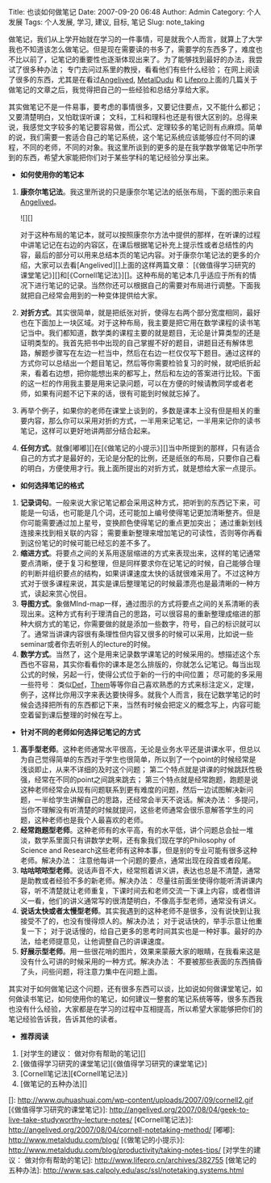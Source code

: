 Title: 也谈如何做笔记
Date: 2007-09-20 06:48
Author: Admin
Category: 个人发展
Tags: 个人发展, 学习, 建议, 目标, 笔记
Slug: note_taking

做笔记，我们从上学开始就在学习的一件事情，可是就我个人而言，就算上了大学我也不知道该怎么做笔记。但是现在需要读的书多了，需要学的东西多了，难度也不比以前了，记笔记的重要性也逐渐体现出来了。为了能够找到最好的办法，我尝试了很多种办法；
专门去问过系里的教授，看看他们有些什么经验；
在网上阅读了很多的东西，尤其是在看过[Angelived][], [MetalDudu][] 和
[Lifepro][]上面的几篇关于做笔记的文章之后，我觉得把自己的一些经验和总结分享给大家。

其实做笔记不是一件易事，要考虑的事情很多，又要记住要点，又不能什么都记；
又要清楚明白，又怕耽误听课；
文科，工科和理科也还是有很大区别的。总得来说，我感觉文字较多的笔记要容易做，而公式、定理较多的笔记则有点麻烦。简单的说，我们需要一套适合自己的笔记系统，这个笔记系统应该能够应付不同的课程，不同的老师，不同的对象。我这里所谈到的更多的是在我学数学做笔记中所学到的东西，希望大家能把你们对于某些学科的笔记经验分享出来。

-   **如何使用你的笔记本**

</p>

1.  **康奈尔笔记法**。我这里所说的只是康奈尔笔记法的纸张布局，下面的图示来自[Angelived][]。

    </p>
    ![][] <!-- br-->

    <p>
    对于这种布局的笔记本，就可以按照康奈尔方法中提供的那样，在听课的过程中讲笔记记在右边的内容区，在课后根据笔记补充上提示性或者总结性的内容，最后的部分可以用来总结本页的笔记内容。对于康奈尔笔记法的更多的介绍，大家可以去看[Angelived][]上面的这样两篇文章：
    [《做值得学习研究的课堂笔记》][]和[《Cornell笔记法》][]。这种布局的笔记本几乎适应于所有的情况下进行笔记的记录。当然你还可以根据自己的需要对布局进行调整。下面我就把自己经常会用到的一种变体提供给大家。

2.  **对折方式**。其实很简单，就是把纸张对折，使得左右两个部分宽度相同，最好也在下面加上一块区域。对于这种布局，我主要是把它用在数学课程的读书笔记当中。我们都知道，数学类的课程主要的就是题目，无论是计算类型的还是证明类型的。我首先把书中出现的自己掌握不好的题目，讲题目还有解体思路，解题步骤写在左边一栏当中，然后在右边一栏仅仅写下题目。通过这样的方式你可以总结出一个题目笔记，然后等你需要检验复习的时候，就吧纸折起来，看着右边想，把你能想出来的都写上，然后和左边的答案进行比较。下面的这一栏的作用我主要是用来记录问题，可以在方便的时候请教同学或者老师，如果有问题不记下来的话，很有可能到时候就忘掉了。
3.  再举个例子，如果你的老师在课堂上谈到的，多数是课本上没有但是相关的重要内容，那么你可以采用对折的方式，一半用来记笔记，一半用来记你的读书笔记，这样可以更好地讲两部分结合起来。
4.  **任何方式**。就像[嘟嘟][]在[《做笔记的小提示》][]当中所提到的那样，只有适合自己的方式才是最好的，无论是分配的比例，还是纸张的布局，只要你自己看的明白，方便使用才行。我上面所提出的对折方式，就是想给大家一点提示。

</p>

-   **如何选择笔记的格式**

</p>

1.  **记录词句**。一般来说大家记笔记都会采用这种方式，把听到的东西记下来，可能是一句话，也可能是几个词，还可能加上编号使得笔记更加清晰整齐。但是你可能需要通过加上星号，变换颜色使得笔记的重点更加突出；
    通过重新划线连接来找到相关联的内容；
    需要重新整理来增加笔记的可读性，否则等你再看到这份笔记的时候可能已经忘的差不多了。
2.  **缩进方式**。将要点之间的关系用逐层缩进的方式来表现出来，这样的笔记通常要点清晰，便于复习和整理，但是同样要求你在记笔记的时候，自己能够合理的判断并组织要点的结构，如果讲课速度太快的话就很难采用了。不过这种方式对于很多课程来说，其实是课后整理笔记的时候最漂亮也是最清晰的一种方式，读起来赏心悦目。
3.  **导图方式**。象做MInd-map一样，通过图示的方式将要点之间的关系清晰的表现出来。这种方式有利于理清自己的思路，可以很容易的重新整理成缩进的那种大纲方式的笔记，你需要做的就是添加一些数字，符号，自己的标识就可以了。通常当讲课内容很有条理性但内容又很多的时候可以采用，比如说一些seminar或者你去听别人的lecture的时候。
4.  **数学方式**。当然了，这个是用来记录数学课笔记的时候采用的。想描述这个东西也不容易，其实你看看你的课本是怎么排版的，你就怎么记笔记。每当出现公式的时候，另起一行，使得公式位于新的一行的中间位置；
    尽可能的多采用一些符号：
    类似<u>Def</u>，<u>Them</u>等等你自己喜欢熟悉的方式来标注定义，定理，例子，这样比你用汉字来表达要快得多。就我个人而言，我在记数学笔记的时候会选择把所有的东西都记下来，当然有时候会把定义的概念写上，内容可能空着留到课后整理的时候在写上。

</p>

-   **针对不同的老师如何选择记笔记的方式**

</p>

1.  **高手型老师**。这种老师通常水平很高，无论是业务水平还是讲课水平，但总以为自己觉得简单的东西对于学生也很简单，所以到了一个point的时候经常是浅谈即止，从来不详细的及时这个问题；
    第二个特点就是讲课的时候跳跃性极强，经常在不同的point之间跳来跳去；
    第三个特点就是经常跑题，跑题是说这种老师经常会从现有问题联系到更有难度的问题，然后一边试图解决新问题，一半给学生讲解自己的思路，还经常会半天不说话。解决办法：
    多提问，当你不理解没有听清楚的时候就提问，这些老师通常会很乐意解答学生的问题，这种老师也是我个人最喜欢的老师。
2.  **经常跑题型老师**。这种老师有的水平高，有的水平低，讲个问题总会扯一堆淡，数学系里面只有讲数学史啊，还有象我们现在学的Philosophy
    of Science and
    Research这些老师有这种本事，但是别的专业可能有很多这种老师。解决办法：
    注意他每讲一个问题的要点，通常出现在段首或者段尾。
3.  **咕咕哝哝型老师**。说话声音不大，经常照着讲义讲，表达也总是不清楚，通常是助教或者经验不多的新老师。解决办法：
    尽量往前面坐使得你能听清讲课内容，听不清楚就让老师重复，下课时间去和老师交流一下课上内容，或者借讲义一看，他们的讲义通常写的很清楚明白，不像高手型老师，通常没有讲义。
4.  **说话太快或者太慢型老师**。其实我遇到的这种老师不是很多，没有说快到让我接受不了的，也没有慢得烦人的。解决办法；
    对于说话快的，举手示意让他重复一下；
    对于说话慢的，给自己更多的思考时间其实也是一种好事。最好的办法，给老师提意见，让他调整自己的讲课速度。
5.  **好展示型老师**。用一些很花哨的图片，效果来蒙蔽大家的眼睛，在我看来这是没有什么可讲的时候采用的一种方式。解决办法：
    不要被那些表面的东西搞昏了头，问些问题，将注意力集中在问题上面。

</p>
其实对于如何做笔记这个问题，还有很多东西可以谈，比如说如何做课堂笔记，如何做读书笔记，如何使用你的笔记，如何建议一整套的笔记系统等等，很多东西我也没有什么经验，大家都是在学习的过程中互相提高，所以希望大家能够把你们的笔记经验告诉我，告诉其他的读者。

-   **推荐阅读**

</p>

1.  [对学生的建议： 做对你有帮助的笔记][]
2.  [做值得学习研究的课堂笔记][《做值得学习研究的课堂笔记》]
3.  [Cornell笔记法][《Cornell笔记法》]
4.  [做笔记的五种办法][]

</p>

  [Angelived]: http://angelived.org
  [MetalDudu]: http://www.metaldudu.com/blog
  [Lifepro]: http://www.lifepro.cn
  []: http://www.quhuashuai.com/wp-content/uploads/2007/09/cornell2.gif
  [《做值得学习研究的课堂笔记》]: http://angelived.org/2007/08/04/geek-to-live-take-studyworthy-lecture-notes/
  [《Cornell笔记法》]: http://angelived.org/2007/08/04/cornell-notetaking-method/
  [嘟嘟]: http://www.metaldudu.com/blog/
  [《做笔记的小提示》]: http://www.metaldudu.com/blog/productivity/taking-notes-tips/
  [对学生的建议： 做对你有帮助的笔记]: http://www.lifepro.cn/archives/382755
  [做笔记的五种办法]: http://www.sas.calpoly.edu/asc/ssl/notetaking.systems.html
